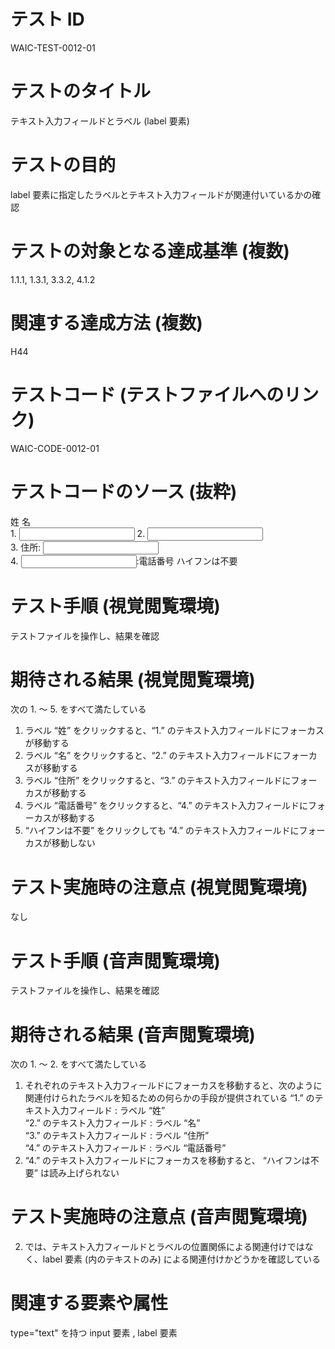 

# テスト ID
WAIC-TEST-0012-01

# テストのタイトル
テキスト入力フィールドとラベル (label 要素)

# テストの目的
label 要素に指定したラベルとテキスト入力フィールドが関連付いているかの確認

# テストの対象となる達成基準 (複数)
1.1.1, 1.3.1, 3.3.2, 4.1.2

# 関連する達成方法 (複数)
H44

# テストコード (テストファイルへのリンク)
WAIC-CODE-0012-01

# テストコードのソース (抜粋)
<div>
<div id="labelrow">
<label for="lastname">姓</label> <label for="firstname">名</label> 
</div>
<div>
1. <input type="text" name="lastname" id="lastname">
2. <input type="text" name="firstname" id="firstname">
</div>
<div class="inputInLabel">
3. <label>住所: <input type="text" name="address" id="address"></label>
</div>
<div class="inputInLabel">
4. <label><input type="text" name="tel" id="tel">:電話番号</label> ハイフンは不要
</div>
</div>

# テスト手順 (視覚閲覧環境)
テストファイルを操作し、結果を確認

# 期待される結果 (視覚閲覧環境)
次の 1. 〜 5. をすべて満たしている
1. ラベル “姓” をクリックすると、“1.” のテキスト入力フィールドにフォーカスが移動する 
2. ラベル “名” をクリックすると、“2.” のテキスト入力フィールドにフォーカスが移動する 
3. ラベル “住所” をクリックすると、“3.” のテキスト入力フィールドにフォーカスが移動する 
4. ラベル “電話番号” をクリックすると、“4.” のテキスト入力フィールドにフォーカスが移動する 
5. “ハイフンは不要” をクリックしても “4.” のテキスト入力フィールドにフォーカスが移動しない

# テスト実施時の注意点 (視覚閲覧環境)
なし

# テスト手順 (音声閲覧環境)
テストファイルを操作し、結果を確認

# 期待される結果 (音声閲覧環境)
次の 1. 〜 2. をすべて満たしている
1. それぞれのテキスト入力フィールドにフォーカスを移動すると、次のように関連付けられたラベルを知るための何らかの手段が提供されている
“1.” のテキスト入力フィールド : ラベル “姓”  
“2.” のテキスト入力フィールド : ラベル “名”  
“3.” のテキスト入力フィールド : ラベル “住所”  
“4.” のテキスト入力フィールド : ラベル “電話番号” 
2. “4.” のテキスト入力フィールドにフォーカスを移動すると、 “ハイフンは不要” は読み上げられない

# テスト実施時の注意点 (音声閲覧環境)
2. では、テキスト入力フィールドとラベルの位置関係による関連付けではなく、label 要素 (内のテキストのみ) による関連付けかどうかを確認している

# 関連する要素や属性
type="text" を持つ input 要素 , label 要素


